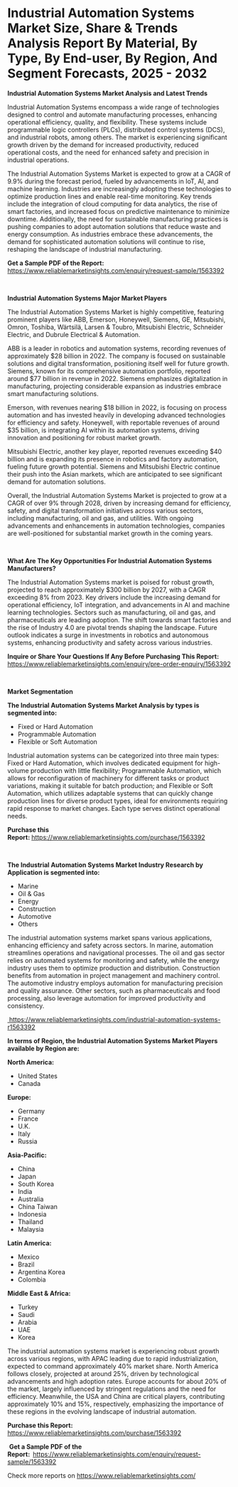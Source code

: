 <p><h1>Industrial Automation Systems Market Size, Share & Trends Analysis Report By Material, By Type, By End-user, By Region, And Segment Forecasts, 2025 - 2032</h1></p><p><strong>Industrial Automation Systems Market Analysis and Latest Trends</strong></p>
<p><p>Industrial Automation Systems encompass a wide range of technologies designed to control and automate manufacturing processes, enhancing operational efficiency, quality, and flexibility. These systems include programmable logic controllers (PLCs), distributed control systems (DCS), and industrial robots, among others. The market is experiencing significant growth driven by the demand for increased productivity, reduced operational costs, and the need for enhanced safety and precision in industrial operations.</p><p>The Industrial Automation Systems Market is expected to grow at a CAGR of 9.9% during the forecast period, fueled by advancements in IoT, AI, and machine learning. Industries are increasingly adopting these technologies to optimize production lines and enable real-time monitoring. Key trends include the integration of cloud computing for data analytics, the rise of smart factories, and increased focus on predictive maintenance to minimize downtime. Additionally, the need for sustainable manufacturing practices is pushing companies to adopt automation solutions that reduce waste and energy consumption. As industries embrace these advancements, the demand for sophisticated automation solutions will continue to rise, reshaping the landscape of industrial manufacturing.</p></p>
<p><strong>Get a Sample PDF of the Report:&nbsp;</strong> <a href="https://www.reliablemarketinsights.com/enquiry/request-sample/1563392?utm_campaign=2302&utm_medium=2&utm_source=Github&utm_content=ia&utm_term=22022025&utm_id=industrial-automation-systems">https://www.reliablemarketinsights.com/enquiry/request-sample/1563392</a></p>
<p>&nbsp;</p>
<p><strong>Industrial Automation Systems Major Market Players</strong></p>
<p><p>The Industrial Automation Systems Market is highly competitive, featuring prominent players like ABB, Emerson, Honeywell, Siemens, GE, Mitsubishi, Omron, Toshiba, Wärtsilä, Larsen & Toubro, Mitsubishi Electric, Schneider Electric, and Dubrule Electrical & Automation. </p><p>ABB is a leader in robotics and automation systems, recording revenues of approximately $28 billion in 2022. The company is focused on sustainable solutions and digital transformation, positioning itself well for future growth. Siemens, known for its comprehensive automation portfolio, reported around $77 billion in revenue in 2022. Siemens emphasizes digitalization in manufacturing, projecting considerable expansion as industries embrace smart manufacturing solutions.</p><p>Emerson, with revenues nearing $18 billion in 2022, is focusing on process automation and has invested heavily in developing advanced technologies for efficiency and safety. Honeywell, with reportable revenues of around $35 billion, is integrating AI within its automation systems, driving innovation and positioning for robust market growth. </p><p>Mitsubishi Electric, another key player, reported revenues exceeding $40 billion and is expanding its presence in robotics and factory automation, fueling future growth potential. Siemens and Mitsubishi Electric continue their push into the Asian markets, which are anticipated to see significant demand for automation solutions.</p><p>Overall, the Industrial Automation Systems Market is projected to grow at a CAGR of over 9% through 2028, driven by increasing demand for efficiency, safety, and digital transformation initiatives across various sectors, including manufacturing, oil and gas, and utilities. With ongoing advancements and enhancements in automation technologies, companies are well-positioned for substantial market growth in the coming years.</p></p>
<p>&nbsp;</p>
<p><strong>What Are The Key Opportunities For Industrial Automation Systems Manufacturers?</strong></p>
<p><p>The Industrial Automation Systems market is poised for robust growth, projected to reach approximately $300 billion by 2027, with a CAGR exceeding 8% from 2023. Key drivers include the increasing demand for operational efficiency, IoT integration, and advancements in AI and machine learning technologies. Sectors such as manufacturing, oil and gas, and pharmaceuticals are leading adoption. The shift towards smart factories and the rise of Industry 4.0 are pivotal trends shaping the landscape. Future outlook indicates a surge in investments in robotics and autonomous systems, enhancing productivity and safety across various industries.</p></p>
<p><strong>Inquire or Share Your Questions If Any Before Purchasing This Report:</strong> <a href="https://www.reliablemarketinsights.com/enquiry/pre-order-enquiry/1563392?utm_campaign=2302&utm_medium=2&utm_source=Github&utm_content=ia&utm_term=22022025&utm_id=industrial-automation-systems">https://www.reliablemarketinsights.com/enquiry/pre-order-enquiry/1563392</a></p>
<p>&nbsp;</p>
<p><strong>Market Segmentation</strong></p>
<p><strong>The Industrial Automation Systems Market Analysis by types is segmented into:</strong></p>
<p><ul><li>Fixed or Hard Automation</li><li>Programmable Automation</li><li>Flexible or Soft Automation</li></ul></p>
<p><p>Industrial automation systems can be categorized into three main types: Fixed or Hard Automation, which involves dedicated equipment for high-volume production with little flexibility; Programmable Automation, which allows for reconfiguration of machinery for different tasks or product variations, making it suitable for batch production; and Flexible or Soft Automation, which utilizes adaptable systems that can quickly change production lines for diverse product types, ideal for environments requiring rapid response to market changes. Each type serves distinct operational needs.</p></p>
<p><strong>Purchase this Report:&nbsp;</strong><a href="https://www.reliablemarketinsights.com/purchase/1563392?utm_campaign=2302&utm_medium=2&utm_source=Github&utm_content=ia&utm_term=22022025&utm_id=industrial-automation-systems">https://www.reliablemarketinsights.com/purchase/1563392</a></p>
<p>&nbsp;</p>
<p><strong>The Industrial Automation Systems Market Industry Research by Application is segmented into:</strong></p>
<p><ul><li>Marine</li><li>Oil & Gas</li><li>Energy</li><li>Construction</li><li>Automotive</li><li>Others</li></ul></p>
<p><p>The industrial automation systems market spans various applications, enhancing efficiency and safety across sectors. In marine, automation streamlines operations and navigational processes. The oil and gas sector relies on automated systems for monitoring and safety, while the energy industry uses them to optimize production and distribution. Construction benefits from automation in project management and machinery control. The automotive industry employs automation for manufacturing precision and quality assurance. Other sectors, such as pharmaceuticals and food processing, also leverage automation for improved productivity and consistency.</p></p>
<p><a href="https://www.reliablemarketinsights.com/industrial-automation-systems-r1563392?utm_campaign=2302&utm_medium=2&utm_source=Github&utm_content=ia&utm_term=22022025&utm_id=industrial-automation-systems">&nbsp;https://www.reliablemarketinsights.com/industrial-automation-systems-r1563392</a></p>
<p><strong>In terms of Region, the Industrial Automation Systems Market Players available by Region are:</strong></p>
<p>
    <p> <strong> North America: </strong>
        <ul>
            <li>United States</li>
            <li>Canada</li>
        </ul>
        </p> 
    <p> <strong> Europe: </strong>
        <ul>
            <li>Germany</li>
            <li>France</li>
            <li>U.K.</li>
            <li>Italy</li>
            <li>Russia</li>
        </ul>
        </p> 
    <p> <strong> Asia-Pacific: </strong>
        <ul>
            <li>China</li>
            <li>Japan</li>
            <li>South Korea</li>
            <li>India</li>
            <li>Australia</li>
            <li>China Taiwan</li>
            <li>Indonesia</li>
            <li>Thailand</li>
            <li>Malaysia</li>
        </ul>
        </p> 
    <p> <strong> Latin America: </strong>
        <ul>
            <li>Mexico</li>
            <li>Brazil</li>
            <li>Argentina Korea</li>
            <li>Colombia</li>
        </ul>
        </p> 
    <p> <strong> Middle East & Africa: </strong>
        <ul>
            <li>Turkey</li>
            <li>Saudi</li>
            <li>Arabia</li>
            <li>UAE</li>
            <li>Korea</li>
        </ul>
    </p>
    </p>
<p><p>The industrial automation systems market is experiencing robust growth across various regions, with APAC leading due to rapid industrialization, expected to command approximately 40% market share. North America follows closely, projected at around 25%, driven by technological advancements and high adoption rates. Europe accounts for about 20% of the market, largely influenced by stringent regulations and the need for efficiency. Meanwhile, the USA and China are critical players, contributing approximately 10% and 15%, respectively, emphasizing the importance of these regions in the evolving landscape of industrial automation.</p></p>
<p><strong>Purchase this Report: </strong><a href="https://www.reliablemarketinsights.com/purchase/1563392?utm_campaign=2302&utm_medium=2&utm_source=Github&utm_content=ia&utm_term=22022025&utm_id=industrial-automation-systems">https://www.reliablemarketinsights.com/purchase/1563392</a></p>
<p>&nbsp;<strong>Get a Sample PDF of the Report:&nbsp;&nbsp;</strong><a href="https://www.reliablemarketinsights.com/enquiry/request-sample/1563392?utm_campaign=2302&utm_medium=2&utm_source=Github&utm_content=ia&utm_term=22022025&utm_id=industrial-automation-systems">https://www.reliablemarketinsights.com/enquiry/request-sample/1563392</a></p>
<p><strong></strong></p>
<p>Check more reports on <a href="https://www.reliablemarketinsights.com/?utm_campaign=2302&utm_medium=2&utm_source=Github&utm_content=ia&utm_term=22022025&utm_id=industrial-automation-systems">https://www.reliablemarketinsights.com/</a></p>